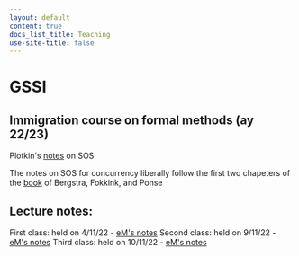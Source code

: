 ```yaml
---
layout: default
content: true
docs_list_title: Teaching
use-site-title: false
---
```


# GSSI
## Immigration course on formal methods (ay 22/23)

Plotkin's <a href="https://emwww.github.io/home/teaching/immigration_course/plotkin_a_structural_approach_to_operational_semantics.pdf">notes</a> on SOS

The notes on SOS for concurrency liberally follow the  first two chapeters of the <a href="https://emwww.github.io/home/teaching/immigration_course/bergstra_fokkink_ponse_process_algebra_with_recursive_operations_handbook.pdf">book</a> of Bergstra, Fokkink, and Ponse

## Lecture notes:
First class: held on 4/11/22 - [eM's notes](https://emwww.github.io/home/teaching/immigration_course/22_23/l1_notes.pdf) 
Second class: held on 9/11/22 - [eM's notes](https://emwww.github.io/home/teaching/immigration_course/22_23/l2_notes.pdf)
Third class: held on 10/11/22 - [eM's notes](https://emwww.github.io/home/teaching/immigration_course/22_23/l3_notes.pdf)
<!-- Fourth class: held on 4/11/22 - [eM's notes](https://emwww.github.io/home/teaching/immigration_course/22_23/l4_notes.pdf) -->
<!-- Fift class: held on 4/11/22 - [eM's notes](https://emwww.github.io/home/teaching/immigration_course/22_23/l5_notes.pdf) -->

